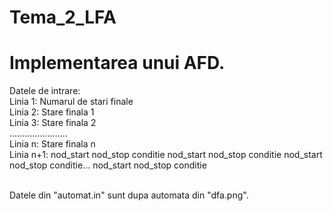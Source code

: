 # Tema_2_LFA
# Implementarea unui AFD.
Datele de intrare: <br/>
Linia 1: Numarul de stari finale <br/>
Linia 2: Stare finala 1 <br/>
Linia 3: Stare finala 2 <br/>
....................... <br/>
Linia n: Stare finala n <br/>
Linia n+1: nod_start nod_stop conditie nod_start nod_stop conditie nod_start nod_stop conditie... nod_start nod_stop conditie <br/> <br/>

Datele din "automat.in" sunt dupa automata din "dfa.png".
